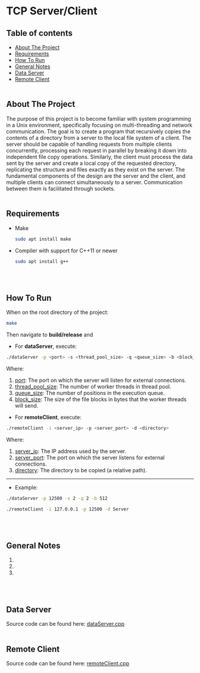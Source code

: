# TCP Server/Client

## Table of contents
* [About The Project](#about-the-project)
* [Requirements](#requirements)
* [How To Run](#how-to-run)
* [General Notes](#general-notes)
* [Data Server](#data-server)
* [Remote Client](#remote-client)
<br/><br/>

## About The Project
The purpose of this project is to become familiar with system programming in a Unix environment, specifically focusing on multi-threading and network communication. The goal is to create a program that recursively copies the contents of a directory from a server to the local file system of a client. The server should be capable of handling requests from multiple clients concurrently, processing each request in parallel by breaking it down into independent file copy operations. Similarly, the client must process the data sent by the server and create a local copy of the requested directory, replicating the structure and files exactly as they exist on the server. The fundamental components of the design are the server and the client, and multiple clients can connect simultaneously to a server. Communication between them is facilitated through sockets.
<br/><br/>

## Requirements
* Make
  ```sh
  sudo apt install make
  ```
* Compiler with support for C++11 or newer
  ```sh
  sudo apt install g++
  ```
<br/><br/>

## How To Run 
When on the root directory of the project:
```sh
make
```
Then navigate to **build/release** and
* For **dataServer**, execute:
```sh
./dataServer -p <port> -s <thread_pool_size> -q <queue_size> -b <block_size>
```
Where:
1. <u>port</u>: The port on which the server will listen for external connections.
2. <u>thread_pool_size</u>: The number of worker threads in thread pool.
3. <u>queue_size</u>: The number of positions in the execution queue.
4. <u>block_size</u>: The size of the file blocks in bytes that the worker threads will send.

* For **remoteClient**, execute:
```sh
./remoteClient -i <server_ip> -p <server_port> -d <directory>
```
Where:
1. <u>server_ip</u>: The IP address used by the server.
2. <u>server_port</u>: The port on which the server listens for external connections.
3. <u>directory</u>: The directory to be copied (a relative path).
---
* Example:
```sh
./dataServer -p 12500 -s 2 -q 2 -b 512
```
```sh
./remoteClient -i 127.0.0.1 -p 12500 -d Server
```
<br/><br/>

## General Notes
1. 
2. 
3. 
<br/><br/>

## Data Server
Source code can be found here: [dataServer.cpp](https://github.com/chrisioan/TCP-Server-Client/blob/main/src/dataServer.cpp)
<br/><br/>

## Remote Client
Source code can be found here: [remoteClient.cpp](https://github.com/chrisioan/TCP-Server-Client/blob/main/src/remoteClient.cpp)
<br/><br/>